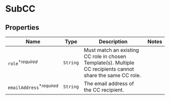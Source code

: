 

# SubCC



## Properties

| Name | Type | Description | Notes |
|------------ | ------------- | ------------- | -------------|
| `role`<sup>*_required_</sup> | ```String``` |  Must match an existing CC role in chosen Template(s). Multiple CC recipients cannot share the same CC role.  |  |
| `emailAddress`<sup>*_required_</sup> | ```String``` |  The email address of the CC recipient.  |  |



